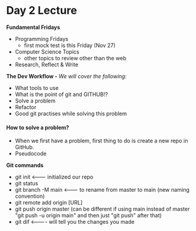 # Day 2 Lecture 

**Fundamental Fridays**
- Programming Fridays 
  - first mock test is this Friday (Nov 27)
- Computer Science Topics
  - other topics to review other than the web
- Research, Reflect & Write

**The Dev Workflow -**
*We will cover the following:*
- What tools to use
- What is the point of git and GITHUB!?
- Solve a problem 
- Refactor 
- Good git practises while solving this problem

#### How to solve a problem? ####
- When we first have a problem, first thing to do is create a new repo in GitHub.
- Pseudocode

**Git commands**
- git init <--- initialized our repo
- git status
- git branch -M main <--- to rename from master to main (new naming convention)
- git remote add origin [URL]
- git push origin master (can be different if using main instead of master "git push -u origin main" and then just "git push" after that)
- git dif <---- will tell you the changes you made
